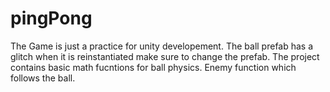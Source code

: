 # pingPong
The Game is just a practice for unity developement.
The ball prefab has a glitch when it is reinstantiated make sure to change the prefab.
The project contains basic math fucntions for ball physics.
Enemy function which follows the ball.
